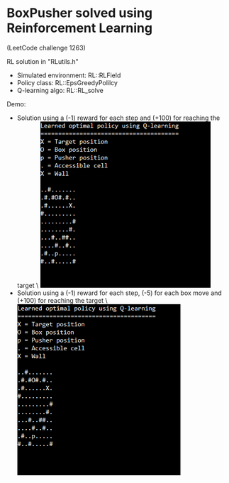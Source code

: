 # BoxPusher solved using Reinforcement Learning
(LeetCode challenge 1263)

RL solution in "RLutils.h"
* Simulated environment: RL::RLField
* Policy class: RL::EpsGreedyPolilcy
* Q-learning algo: RL::RL_solve

Demo:
* Solution using a (-1) reward for each step and (+100) for reaching the target \\
![boxPusher_demo](run1.gif)
* Solution using a (-1) reward for each step, (-5) for each box move and (+100) for reaching the target \\
![boxPusher_demo](run2.gif)
